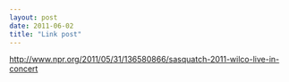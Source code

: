 ```yaml
---
layout: post
date: 2011-06-02
title: "Link post"
---
```

<http://www.npr.org/2011/05/31/136580866/sasquatch-2011-wilco-live-in-concert>

<p> </p>